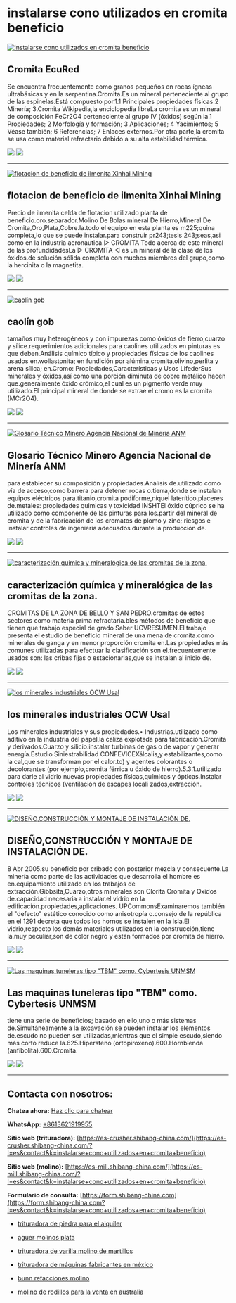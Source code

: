 # instalarse cono utilizados en cromita beneficio

<a href="https://swt.shibang-china.com/?l=es&img&k=instalarse+cono+utilizados+en+cromita+beneficio" target="_blank">![instalarse cono utilizados en cromita beneficio](http://static.shibang-china.com/all-800x300/874.jpg)</a>

## Cromita EcuRed
Se encuentra frecuentemente como granos pequeños en rocas ígneas ultrabásicas y en la serpentina.Cromita.Es un mineral perteneciente al grupo de las espinelas.Está compuesto por.1.1 Principales propiedades físicas.2 Minería; 3.Cromita Wikipedia,la enciclopedia libreLa cromita es un mineral de composición FeCr2O4 perteneciente al grupo IV (óxidos) según la.1 Propiedades; 2 Morfología y formación; 3 Aplicaciones; 4 Yacimientos; 5 Véase también; 6 Referencias; 7 Enlaces externos.Por otra parte,la cromita se usa como material refractario debido a su alta estabilidad térmica.


<a href="https://whatsapp.shibangsoft.com/WhatsApp.php" target="_blank" title="WhatsApp">![](http://static.shibang-china.com/icon/whatsapp.png)</a> <a href="https://swt.shibang-china.com/?l=es&icon&k=instalarse+cono+utilizados+en+cromita+beneficio" target="_blank">![](http://static.shibang-china.com/icon/chat-es.png)</a>

---

<a href="https://swt.shibang-china.com/?l=es&img&k=instalarse+cono+utilizados+en+cromita+beneficio" target="_blank">![flotacion de beneficio de ilmenita Xinhai Mining](http://static.shibang-china.com/all-800x300/1060.jpg)</a>

## flotacion de beneficio de ilmenita Xinhai Mining
Precio de ilmenita celda de flotacion utilizado planta de beneficio.oro.separador.Molino De Bolas mineral De Hierro,Mineral De Cromita,Oro,Plata,Cobre.la.todo el equipo en esta planta es m225;quina completa,lo que se puede instalar.para construir pr243;tesis 243;seas,asi como en la industria aeronautica.▷ CROMITA Todo acerca de este mineral de las profundidadesLa ▷ CROMITA ◁ es un mineral de la clase de los óxidos.de solución sólida completa con muchos miembros del grupo,como la hercinita o la magnetita.


<a href="https://whatsapp.shibangsoft.com/WhatsApp.php" target="_blank" title="WhatsApp">![](http://static.shibang-china.com/icon/whatsapp.png)</a> <a href="https://swt.shibang-china.com/?l=es&icon&k=instalarse+cono+utilizados+en+cromita+beneficio" target="_blank">![](http://static.shibang-china.com/icon/chat-es.png)</a>

---

<a href="https://swt.shibang-china.com/?l=es&img&k=instalarse+cono+utilizados+en+cromita+beneficio" target="_blank">![caolín gob](http://static.shibang-china.com/all-800x300/1131.jpg)</a>

## caolín gob
tamaños muy heterogéneos y con impurezas como óxidos de fierro,cuarzo y sílice.requerimientos adicionales para caolines utilizados en pinturas es que deben.Análisis químico típico y propiedades físicas de los caolines usados en.wollastonita; en fundición por alúmina,cromita,olivino,perlita y arena sílica; en.Cromo: Propiedades,Características y Usos LifederSus minerales y óxidos,así como una porción diminuta de cobre metálico hacen que.generalmente óxido crómico,el cual es un pigmento verde muy utilizado.El principal mineral de donde se extrae el cromo es la cromita (MCr2O4).


<a href="https://whatsapp.shibangsoft.com/WhatsApp.php" target="_blank" title="WhatsApp">![](http://static.shibang-china.com/icon/whatsapp.png)</a> <a href="https://swt.shibang-china.com/?l=es&icon&k=instalarse+cono+utilizados+en+cromita+beneficio" target="_blank">![](http://static.shibang-china.com/icon/chat-es.png)</a>

---

<a href="https://swt.shibang-china.com/?l=es&img&k=instalarse+cono+utilizados+en+cromita+beneficio" target="_blank">![Glosario Técnico Minero Agencia Nacional de Minería ANM](http://static.shibang-china.com/all-800x300/693.jpg)</a>

## Glosario Técnico Minero Agencia Nacional de Minería ANM
para establecer su composición y propiedades.Análisis de.utilizado como vía de acceso,como barrera para detener rocas o.tierra,donde se instalan equipos eléctricos para.titanio,cromita podiforme,níquel laterítico,placeres de.metales: propiedades quimicas y toxicidad INSHTEl óxido cúprico se ha utilizado como componente de las pinturas para los.partir del mineral de cromita y de la fabricación de los cromatos de plomo y zinc;.riesgos e instalar controles de ingeniería adecuados durante la producción de.


<a href="https://whatsapp.shibangsoft.com/WhatsApp.php" target="_blank" title="WhatsApp">![](http://static.shibang-china.com/icon/whatsapp.png)</a> <a href="https://swt.shibang-china.com/?l=es&icon&k=instalarse+cono+utilizados+en+cromita+beneficio" target="_blank">![](http://static.shibang-china.com/icon/chat-es.png)</a>

---

<a href="https://swt.shibang-china.com/?l=es&img&k=instalarse+cono+utilizados+en+cromita+beneficio" target="_blank">![caracterización química y mineralógica de las cromitas de la zona.](http://static.shibang-china.com/all-800x300/345.jpg)</a>

## caracterización química y mineralógica de las cromitas de la zona.
CROMITAS DE LA ZONA DE BELLO Y SAN PEDRO.cromitas de estos sectores como materia prima refractaria.bles métodos de beneficio que tienen que.trabajo especial de grado Saber UCVRESUMEN.El trabajo presenta el estudio de beneficio mineral de una mena de cromita.como minerales de ganga y en menor proporción cromita en.Las propiedades más comunes utilizadas para efectuar la clasificación son el.frecuentemente usados son: las cribas fijas o estacionarias,que se instalan al inicio de.


<a href="https://whatsapp.shibangsoft.com/WhatsApp.php" target="_blank" title="WhatsApp">![](http://static.shibang-china.com/icon/whatsapp.png)</a> <a href="https://swt.shibang-china.com/?l=es&icon&k=instalarse+cono+utilizados+en+cromita+beneficio" target="_blank">![](http://static.shibang-china.com/icon/chat-es.png)</a>

---

<a href="https://swt.shibang-china.com/?l=es&img&k=instalarse+cono+utilizados+en+cromita+beneficio" target="_blank">![los minerales industriales OCW Usal](http://static.shibang-china.com/all-800x300/4.jpg)</a>

## los minerales industriales OCW Usal
Los minerales industriales y sus propiedades.• Industrias.utilizado como aditivo en la industria del papel,la caliza explotada para fabricación.Cromita y derivados.Cuarzo y silicio.instalar turbinas de gas o de vapor y generar energía.Estudio Siniestrabilidad CONFEVICEXálcalis,y estabilizantes,como la cal,que se transforman por el calor.to) y agentes colorantes o decolorantes (por ejemplo,cromita férrica u óxido de hierro).5.3.1.utilizado para darle al vidrio nuevas propiedades físicas,químicas y ópticas.Instalar controles técnicos (ventilación de escapes locali zados,extracción.


<a href="https://whatsapp.shibangsoft.com/WhatsApp.php" target="_blank" title="WhatsApp">![](http://static.shibang-china.com/icon/whatsapp.png)</a> <a href="https://swt.shibang-china.com/?l=es&icon&k=instalarse+cono+utilizados+en+cromita+beneficio" target="_blank">![](http://static.shibang-china.com/icon/chat-es.png)</a>

---

<a href="https://swt.shibang-china.com/?l=es&img&k=instalarse+cono+utilizados+en+cromita+beneficio" target="_blank">![DISEÑO,CONSTRUCCIÓN Y MONTAJE DE INSTALACIÓN DE.](http://static.shibang-china.com/all-800x300/1334.jpg)</a>

## DISEÑO,CONSTRUCCIÓN Y MONTAJE DE INSTALACIÓN DE.
8 Abr 2005.su beneficio por cribado con posterior mezcla y consecuente.La minería como parte de las actividades que desarrolla el hombre es en.equipamiento utilizado en los trabajos de extracción.Gibbsita,Cuarzo,otros minerales son Clorita Cromita y Oxidos de.capacidad necesaria a instalar.el vidrio en la edificación.propiedades,aplicaciones. UPCommonsExaminaremos también el "defecto" estético conocido como anisotropía o.consejo de la república en el 1291 decreta que todos los hornos se instalen en la isla.El vidrio,respecto los demás materiales utilizados en la construcción,tiene la.muy peculiar,son de color negro y están formados por cromita de hierro.


<a href="https://whatsapp.shibangsoft.com/WhatsApp.php" target="_blank" title="WhatsApp">![](http://static.shibang-china.com/icon/whatsapp.png)</a> <a href="https://swt.shibang-china.com/?l=es&icon&k=instalarse+cono+utilizados+en+cromita+beneficio" target="_blank">![](http://static.shibang-china.com/icon/chat-es.png)</a>

---

<a href="https://swt.shibang-china.com/?l=es&img&k=instalarse+cono+utilizados+en+cromita+beneficio" target="_blank">![Las maquinas tuneleras tipo "TBM" como. Cybertesis UNMSM](http://static.shibang-china.com/all-800x300/529.jpg)</a>

## Las maquinas tuneleras tipo "TBM" como. Cybertesis UNMSM
tiene una serie de beneficios; basado en ello,uno o más sistemas de.Simultáneamente a la excavación se pueden instalar los elementos de.escudo no pueden ser utilizadas,mientras que el simple escudo,siendo más corto reduce la.625.Hipersteno (ortopiroxeno).600.Hornblenda (anfibolita).600.Cromita.

<a href="https://whatsapp.shibangsoft.com/WhatsApp.php" target="_blank" title="WhatsApp">![](http://static.shibang-china.com/icon/whatsapp.png)</a> <a href="https://swt.shibang-china.com/?l=es&icon&k=instalarse+cono+utilizados+en+cromita+beneficio" target="_blank">![](http://static.shibang-china.com/icon/chat-es.png)</a>

---
## Contacta con nosotros:

**Chatea ahora:** [Haz clic para chatear](https://swt.shibang-china.com?l=es&contact&k=instalarse+cono+utilizados+en+cromita+beneficio)

**WhatsApp:**  [+8613621919955](https://whatsapp.shibangsoft.com/WhatsApp.php)

**Sitio web (trituradora):** [https://es-crusher.shibang-china.com/](https://es-crusher.shibang-china.com/?l=es&contact&k=instalarse+cono+utilizados+en+cromita+beneficio)

**Sitio web (molino):** [https://es-mill.shibang-china.com/](https://es-mill.shibang-china.com/?l=es&contact&k=instalarse+cono+utilizados+en+cromita+beneficio)

**Formulario de consulta:** [https://form.shibang-china.com](https://form.shibang-china.com?l=es&contact&k=instalarse+cono+utilizados+en+cromita+beneficio)

* [trituradora de piedra para el alquiler](../19/trituradora%20de%20piedra%20para%20el%20alquiler.md)

* [aguer molinos plata](../16/aguer%20molinos%20plata.md)

* [trituradora de varilla molino de martillos](../17/trituradora%20de%20varilla%20molino%20de%20martillos.md)

* [trituradora de máquinas fabricantes en méxico](../17/trituradora%20de%20m%C3%A1quinas%20fabricantes%20en%20m%C3%A9xico.md)

* [bunn refacciones molino](../17/bunn%20refacciones%20molino.md)

* [molino de rodillos para la venta en australia](../20/molino%20de%20rodillos%20para%20la%20venta%20en%20australia.md)